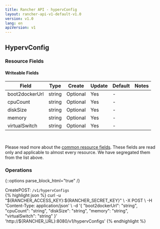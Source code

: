 ```yaml
---
title: Rancher API - hypervConfig
layout: rancher-api-v1-default-v1.0
version: v1.0
lang: en
apiVersion: v1
---
```


## HypervConfig



### Resource Fields

#### Writeable Fields

Field | Type | Create | Update | Default | Notes
---|---|---|---|---|---
boot2dockerUrl | string | Optional | Yes | - | 
cpuCount | string | Optional | Yes | - | 
diskSize | string | Optional | Yes | - | 
memory | string | Optional | Yes | - | 
virtualSwitch | string | Optional | Yes | - | 



<br>

Please read more about the [common resource fields]({{site.baseurl}}/rancher/{{page.version}}/{{page.lang}}/api/{{page.apiVersion}}/common/). These fields are read only and applicable to almost every resource. We have segregated them from the list above.

### Operations
{::options parse_block_html="true" /}
<a id="create"></a>
<div class="action"><span class="header">Create<span class="headerright">POST:  <code>/v1/hypervConfigs</code></span></span>
<div class="action-contents"> {% highlight json %}
curl -u "${RANCHER_ACCESS_KEY}:${RANCHER_SECRET_KEY}" \
-X POST \
-H 'Content-Type: application/json' \
-d '{
	"boot2dockerUrl": "string",
	"cpuCount": "string",
	"diskSize": "string",
	"memory": "string",
	"virtualSwitch": "string"
}' 'http://${RANCHER_URL}:8080/v1/hypervConfigs'
{% endhighlight %}
</div></div>



